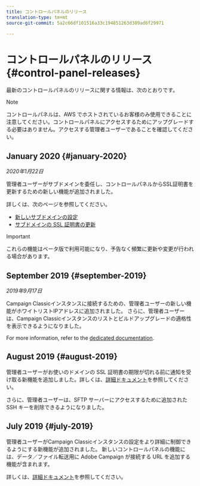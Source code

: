 ```yaml
---
title: コントロールパネルのリリース
translation-type: tm+mt
source-git-commit: 5a2c66df101516a33c194851263d309ad6f29971

---
```



# コントロールパネルのリリース {#control-panel-releases}

最新のコントロールパネルのリリースに関する情報は、次のとおりです。

>[!NOTE]
>
>コントロールパネルは、AWS でホストされているお客様のみ使用できることに注意してください。コントロールパネルにアクセスするためにアップグレードする必要はありません。アクセスする管理者ユーザーであることを確認してください。

## January 2020 {#january-2020}

*2020年1月22日*

管理者ユーザーがサブドメインを委任し、コントロールパネルからSSL証明書を更新するための新しい機能が追加されました。

詳しくは、次のページを参照してください。
* [新しいサブドメインの設定](subdomains-certificates/using/setting-up-new-subdomain.md)
* [サブドメインの SSL 証明書の更新](subdomains-certificates/using/renewing-subdomain-certificate.md)

>[!IMPORTANT]
>
>これらの機能はベータ版で利用可能になり、予告なく頻繁に更新や変更が行われる場合があります。

## September 2019 {#september-2019}

*2019年9月17日*

Campaign Classicインスタンスに接続するための、管理者ユーザーの新しい機能がホワイトリストIPアドレスに追加されました。
さらに、管理者ユーザーは、Campaign Classicインスタンスのリストとビルドアップグレードの適格性を表示できるようになりました。

For more information, refer to the [dedicated documentation](instances-settings/using/ip-whitelisting-instance-access.md).

## August 2019 {#august-2019}

管理者ユーザーがお使いのドメインの SSL 証明書の期限が切れる前に通知を受け取る新機能を追加しました。詳しくは、[詳細ドキュメント](subdomains-certificates/using/monitoring-ssl-certificates.md)を参照してください。

さらに、管理者ユーザーは、SFTP サーバーにアクセスするために追加された SSH キーを削除できるようになりました。

## July 2019 {#july-2019}

管理者ユーザーがCampaign Classicインスタンスの設定をより詳細に制御できるようにする新機能が追加されました。 新しいコントロールパネルの機能には、データ／ファイル転送用に Adobe Campaign が接続する URL を追加する機能が含まれます。

詳しくは、[詳細ドキュメント](instances-settings/using/url-permissions.md)を参照してください。
